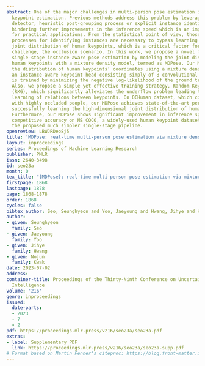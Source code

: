 ```yaml
---
abstract: One of the major challenges in multi-person pose estimation is instance-aware
  keypoint estimation. Previous methods address this problem by leveraging an off-the-shelf
  detector, heuristic post-grouping process or explicit instance identification process,
  hindering further improvements in the inference speed which is an important factor
  for practical applications. From the statistical point of view, those additional
  processes for identifying instances are necessary to bypass learning the high-dimensional
  joint distribution of human keypoints, which is a critical factor for another major
  challenge, the occlusion scenario. In this work, we propose a novel framework of
  single-stage instance-aware pose estimation by modeling the joint distribution of
  human keypoints with a mixture density model, termed as MDPose. Our MDPose estimates
  the distribution of human keypoints’ coordinates using a mixture density model with
  an instance-aware keypoint head consisting simply of 8 convolutional layers. It
  is trained by minimizing the negative log-likelihood of the ground truth keypoints.
  Also, we propose a simple yet effective training strategy, Random Keypoint Grouping
  (RKG), which significantly alleviates the underflow problem leading to successful
  learning of relations between keypoints. On OCHuman dataset, which consists of images
  with highly occluded people, our MDPose achieves state-of-the-art performance by
  successfully learning the high-dimensional joint distribution of human keypoints.
  Furthermore, our MDPose shows significant improvement in inference speed with a
  competitive accuracy on MS COCO, a widely-used human keypoint dataset, thanks to
  the proposed much simpler single-stage pipeline.
openreview: LBWJRDeo8j5
title: 'MDPose: real-time multi-person pose estimation via mixture density model'
layout: inproceedings
series: Proceedings of Machine Learning Research
publisher: PMLR
issn: 2640-3498
id: seo23a
month: 0
tex_title: "{MDPose}: real-time multi-person pose estimation via mixture density model"
firstpage: 1868
lastpage: 1878
page: 1868-1878
order: 1868
cycles: false
bibtex_author: Seo, Seunghyeon and Yoo, Jaeyoung and Hwang, Jihye and Kwak, Nojun
author:
- given: Seunghyeon
  family: Seo
- given: Jaeyoung
  family: Yoo
- given: Jihye
  family: Hwang
- given: Nojun
  family: Kwak
date: 2023-07-02
address:
container-title: Proceedings of the Thirty-Ninth Conference on Uncertainty in Artificial
  Intelligence
volume: '216'
genre: inproceedings
issued:
  date-parts:
  - 2023
  - 7
  - 2
pdf: https://proceedings.mlr.press/v216/seo23a/seo23a.pdf
extras:
- label: Supplementary PDF
  link: https://proceedings.mlr.press/v216/seo23a/seo23a-supp.pdf
# Format based on Martin Fenner's citeproc: https://blog.front-matter.io/posts/citeproc-yaml-for-bibliographies/
---
```

